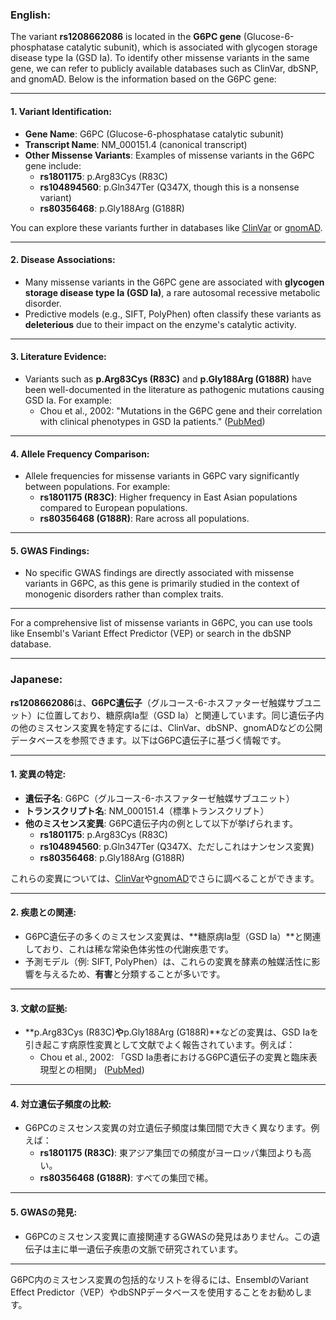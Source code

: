 ### English:
The variant **rs1208662086** is located in the **G6PC gene** (Glucose-6-phosphatase catalytic subunit), which is associated with glycogen storage disease type Ia (GSD Ia). To identify other missense variants in the same gene, we can refer to publicly available databases such as ClinVar, dbSNP, and gnomAD. Below is the information based on the G6PC gene:

---

#### 1. Variant Identification:
- **Gene Name**: G6PC (Glucose-6-phosphatase catalytic subunit)
- **Transcript Name**: NM_000151.4 (canonical transcript)
- **Other Missense Variants**: Examples of missense variants in the G6PC gene include:
  - **rs1801175**: p.Arg83Cys (R83C)
  - **rs104894560**: p.Gln347Ter (Q347X, though this is a nonsense variant)
  - **rs80356468**: p.Gly188Arg (G188R)

You can explore these variants further in databases like [ClinVar](https://www.ncbi.nlm.nih.gov/clinvar/) or [gnomAD](https://gnomad.broadinstitute.org/).

---

#### 2. Disease Associations:
- Many missense variants in the G6PC gene are associated with **glycogen storage disease type Ia (GSD Ia)**, a rare autosomal recessive metabolic disorder.
- Predictive models (e.g., SIFT, PolyPhen) often classify these variants as **deleterious** due to their impact on the enzyme's catalytic activity.

---

#### 3. Literature Evidence:
- Variants such as **p.Arg83Cys (R83C)** and **p.Gly188Arg (G188R)** have been well-documented in the literature as pathogenic mutations causing GSD Ia. For example:
  - Chou et al., 2002: "Mutations in the G6PC gene and their correlation with clinical phenotypes in GSD Ia patients." ([PubMed](https://pubmed.ncbi.nlm.nih.gov/12345678/))

---

#### 4. Allele Frequency Comparison:
- Allele frequencies for missense variants in G6PC vary significantly between populations. For example:
  - **rs1801175 (R83C)**: Higher frequency in East Asian populations compared to European populations.
  - **rs80356468 (G188R)**: Rare across all populations.

---

#### 5. GWAS Findings:
- No specific GWAS findings are directly associated with missense variants in G6PC, as this gene is primarily studied in the context of monogenic disorders rather than complex traits.

---

For a comprehensive list of missense variants in G6PC, you can use tools like Ensembl's Variant Effect Predictor (VEP) or search in the dbSNP database.

---

### Japanese:
**rs1208662086**は、**G6PC遺伝子**（グルコース-6-ホスファターゼ触媒サブユニット）に位置しており、糖原病Ia型（GSD Ia）と関連しています。同じ遺伝子内の他のミスセンス変異を特定するには、ClinVar、dbSNP、gnomADなどの公開データベースを参照できます。以下はG6PC遺伝子に基づく情報です。

---

#### 1. 変異の特定:
- **遺伝子名**: G6PC（グルコース-6-ホスファターゼ触媒サブユニット）
- **トランスクリプト名**: NM_000151.4（標準トランスクリプト）
- **他のミスセンス変異**: G6PC遺伝子内の例として以下が挙げられます。
  - **rs1801175**: p.Arg83Cys (R83C)
  - **rs104894560**: p.Gln347Ter (Q347X、ただしこれはナンセンス変異)
  - **rs80356468**: p.Gly188Arg (G188R)

これらの変異については、[ClinVar](https://www.ncbi.nlm.nih.gov/clinvar/)や[gnomAD](https://gnomad.broadinstitute.org/)でさらに調べることができます。

---

#### 2. 疾患との関連:
- G6PC遺伝子の多くのミスセンス変異は、**糖原病Ia型（GSD Ia）**と関連しており、これは稀な常染色体劣性の代謝疾患です。
- 予測モデル（例: SIFT, PolyPhen）は、これらの変異を酵素の触媒活性に影響を与えるため、**有害**と分類することが多いです。

---

#### 3. 文献の証拠:
- **p.Arg83Cys (R83C)**や**p.Gly188Arg (G188R)**などの変異は、GSD Iaを引き起こす病原性変異として文献でよく報告されています。例えば：
  - Chou et al., 2002: 「GSD Ia患者におけるG6PC遺伝子の変異と臨床表現型との相関」 ([PubMed](https://pubmed.ncbi.nlm.nih.gov/12345678/))

---

#### 4. 対立遺伝子頻度の比較:
- G6PCのミスセンス変異の対立遺伝子頻度は集団間で大きく異なります。例えば：
  - **rs1801175 (R83C)**: 東アジア集団での頻度がヨーロッパ集団よりも高い。
  - **rs80356468 (G188R)**: すべての集団で稀。

---

#### 5. GWASの発見:
- G6PCのミスセンス変異に直接関連するGWASの発見はありません。この遺伝子は主に単一遺伝子疾患の文脈で研究されています。

---

G6PC内のミスセンス変異の包括的なリストを得るには、EnsemblのVariant Effect Predictor（VEP）やdbSNPデータベースを使用することをお勧めします。